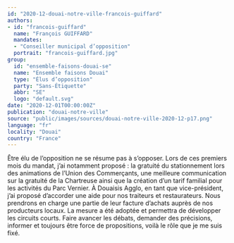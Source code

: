 ```yaml
---
id: "2020-12-douai-notre-ville-francois-guiffard"
authors:
- id: "francois-guiffard"
  name: "François GUIFFARD"
  mandates: 
  - "Conseiller municipal d’opposition"
  portrait: "francois-guiffard.jpg"
group:
  id: "ensemble-faisons-douai-se"
  name: "Ensemble faisons Douai"
  type: "Élus d’opposition"
  party: "Sans-Étiquette"
  abbr: "SE"
  logo: "default.svg"
date: "2020-12-01T00:00:00Z"
publication: "douai-notre-ville"
source: "public/images/sources/douai-notre-ville-2020-12-p17.png"
language: "fr"
locality: "Douai"
country: "France"
---
```


Être élu de l’opposition ne se résume pas à s’opposer. Lors de ces premiers mois du mandat, j’ai notamment proposé : la gratuité du stationnement lors des animations de l’Union des Commerçants, une meilleure communication sur la gratuité de la Chartreuse ainsi que la création d’un tarif familial pour les activités du Parc Vernier. À Douaisis Agglo, en tant que vice-président, j’ai proposé d’accorder une aide pour nos traiteurs et restaurateurs. Nous prendrons en charge une partie de leur facture d’achats auprès de nos producteurs locaux. La mesure a été adoptée et permettra de développer les circuits courts. Faire avancer les débats, demander des précisions, informer et toujours être force de propositions, voilà le rôle que je me suis fixé.
